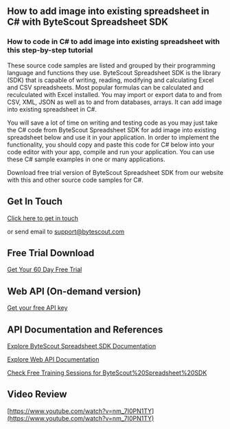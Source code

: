 ## How to add image into existing spreadsheet in C# with ByteScout Spreadsheet SDK

### How to code in C# to add image into existing spreadsheet with this step-by-step tutorial

These source code samples are listed and grouped by their programming language and functions they use. ByteScout Spreadsheet SDK is the library (SDK) that is capable of writing, reading, modifying and calculating Excel and CSV spreadsheets. Most popular formulas can be calculated and reculculated with Excel installed. You may import or export data to and from CSV, XML, JSON as well as to and from databases, arrays. It can add image into existing spreadsheet in C#.

You will save a lot of time on writing and testing code as you may just take the C# code from ByteScout Spreadsheet SDK for add image into existing spreadsheet below and use it in your application. In order to implement the functionality, you should copy and paste this code for C# below into your code editor with your app, compile and run your application. You can use these C# sample examples in one or many applications.

Download free trial version of ByteScout Spreadsheet SDK from our website with this and other source code samples for C#.

## Get In Touch

[Click here to get in touch](https://bytescout.zendesk.com/hc/en-us/requests/new?subject=ByteScout%20Spreadsheet%20SDK%20Question)

or send email to [support@bytescout.com](mailto:support@bytescout.com?subject=ByteScout%20Spreadsheet%20SDK%20Question) 

## Free Trial Download

[Get Your 60 Day Free Trial](https://bytescout.com/download/web-installer?utm_source=github-readme)

## Web API (On-demand version)

[Get your free API key](https://pdf.co/documentation/api?utm_source=github-readme)

## API Documentation and References

[Explore ByteScout Spreadsheet SDK Documentation](https://bytescout.com/documentation/index.html?utm_source=github-readme)

[Explore Web API Documentation](https://pdf.co/documentation/api?utm_source=github-readme)

[Check Free Training Sessions for ByteScout%20Spreadsheet%20SDK](https://academy.bytescout.com/)

## Video Review

[https://www.youtube.com/watch?v=nm_7I0PN1TY](https://www.youtube.com/watch?v=nm_7I0PN1TY)